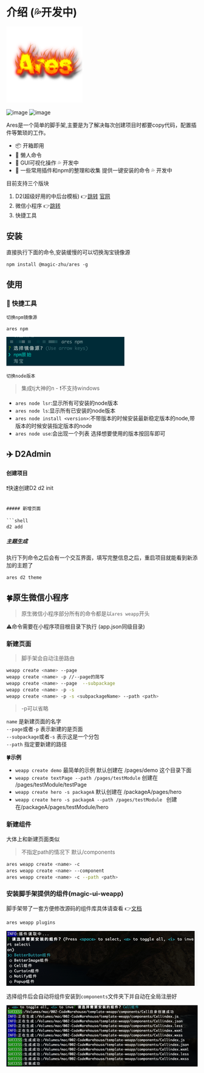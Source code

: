 # 介绍 (💦开发中)
![image](assets/Ares.png)

![image](https://img.shields.io/badge/Version-1.1.4-green.svg)  ![image](https://img.shields.io/badge/node->10-red.svg)

Ares是一个简单的脚手架,主要是为了解决每次创建项目时都要copy代码，配置插件等繁琐的工作。<br>

 - 📦 开箱即用
 - 🚗 懒人命令
 - 🚀 GUI可视化操作 💦 开发中
 - 📖 一些常用插件和npm的整理和收集 提供一键安装的命令 💦 开发中

目前支持三个版块

1. D2(超级好用的中后台模板) 👉<a href='#d2'>跳转</a>  [官网](https://d2.pub/zh/doc/d2-admin/)
2. 微信小程序 👉<a href='#weapp'>跳转</a>
3. 快捷工具

## 安装

直接执行下面的命令,安装缓慢的可以切换淘宝镜像源

```shell
npm install @magic-zhu/ares -g
```


## 使用

### 🚀 快捷工具

`切换npm镜像源`
```shell
ares npm
```
![image](assets/npm.png)

`切换node版本`
>集成tj大神的n - :exclamation:不支持windows

+ `ares node lsr`:显示所有可安装的node版本
+ `ares node ls`:显示所有已安装的node版本
+ `ares node install <version>`:不带版本的时候安装最新稳定版本的node,带版本的时候安装指定版本的node
+ `ares node use`:会出现一个列表 选择想要使用的版本按回车即可

<div id='d2'></div>

## ✈️ D2Admin

#### 创建项目

:exclamation:快速创建D2
d2 init 
```

##### 新增页面

```shell
d2 add 
```

##### 主题生成

执行下列命令之后会有一个交互界面，填写完整信息之后，重启项目就能看到新添加的主题了

```shell
ares d2 theme 
```
<div id='weapp'></div>

##  🍀原生微信小程序

>原生微信小程序部分所有的命令都是以`ares weapp`开头

⚠命令需要在小程序项目根目录下执行 (app.json同级目录)

### 新建页面

>脚手架会自动注册路由

```bash
weapp create <name> --page 
weapp create <name> -p //--page的简写
weapp create <name> --page  --subpackage
weapp create <name> -p -s
weapp create <name> -p -s <subpackageName> --path <path>
```
>-p可以省略

`name` 是新建页面的名字<br>
`--page`或者`-p` 表示新建的是页面<br>
`--subpackage`或者`-s` 表示这是一个分包<br>
`--path` 指定要新建的路径 <br>

**🍀示例**

+ `weapp create demo` 最简单的示例  默认创建在 /pages/demo 这个目录下面
+ `weapp create textPage --path /pages/testModule` 创建在 /pages/testModule/testPage 
+ `weapp create hero -s packageA` 默认创建在 /packageA/pages/hero  
+ `weapp create hero -s packageA --path /pages/testModule ` 创建在/packageA/pages/testModule/hero

### 新建组件

大体上和新建页面类似

>不指定path的情况下 默认/components

```bash
ares weapp create <name> -c
ares weapp create <name> --component
ares weapp create <name> -c --path <path>
```
### 安装脚手架提供的组件(magic-ui-weapp)

脚手架带了一套方便修改源码的组件库具体请查看 👉[文档]()

```bash
ares weapp plugins
```

![示例图片](/assets/ares_weapp_plugins.png)

选择组件后会自动将组件安装到`components`文件夹下并自动在全局注册好

![示例图片](/assets/ares_weapp_plugins_install.png)